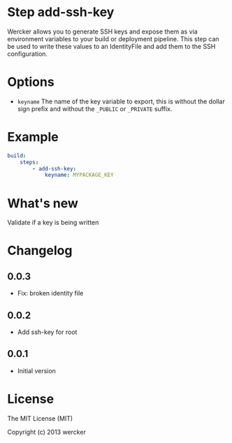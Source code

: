 # Step add-ssh-key

Wercker allows you to generate SSH keys and expose them as via
environment variables to your build or deployment pipeline.
This step can be used to write these values to an IdentityFile
and add them to the SSH configuration.

# Options

- `keyname` The name of the key variable to export, this is without the dollar sign prefix and without the `_PUBLIC` or `_PRIVATE` suffix.

# Example

``` yaml
build:
    steps:
        - add-ssh-key:
            keyname: MYPACKAGE_KEY
```

# What's new

Validate if a key is being written
 
# Changelog

## 0.0.3

- Fix: broken identity file

## 0.0.2

- Add ssh-key for root

## 0.0.1

- Initial version

# License

The MIT License (MIT)

Copyright (c) 2013 wercker
